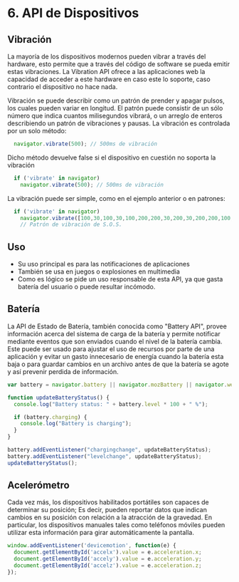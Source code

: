 # 6. API de Dispositivos

## Vibración

La mayoría de los dispositivos modernos pueden vibrar a través del hardware, esto permite que a través del código de software se pueda emitir estas vibraciones. La Vibration API  ofrece a las aplicaciones web la capacidad de acceder a este hardware en caso este lo soporte, caso contrario el dispositivo no hace nada.

Vibración se puede describir como un patrón de prender y apagar pulsos, los cuales pueden variar en longitud. El patrón puede consistir de un sólo número que indica cuantos milisegundos vibrará, o un arreglo de enteros describiendo un patrón de vibraciones y pausas. La vibración es controlada por un solo método:

```Javascript
  navigator.vibrate(500); // 500ms de vibración
```

Dicho método devuelve false si el dispositivo en cuestión no soporta la vibración

```Javascript
  if ('vibrate' in navigator)
    navigator.vibrate(500); // 500ms de vibración
```

La vibración puede ser simple, como en el ejemplo anterior o en patrones:

```Javascript
  if ('vibrate' in navigator)
    navigator.vibrate([100,30,100,30,100,200,200,30,200,30,200,200,100,30,100,30,100]);
    // Patrón de vibración de S.O.S.
```

## Uso

* Su uso principal es para las notificaciones de aplicaciones
* También se usa en juegos o explosiones en multimedia
* Como es lógico se pide un uso responsable de esta API, ya que gasta batería del usuario o puede resultar incómodo.

## Batería

La API de Estado de Batería, también conocida como "Battery API", provee información acerca del sistema de carga de la batería y permite notificar mediante eventos que son enviados cuando el nivel de la batería cambia. Este puede ser usado para ajustar el uso de recursos por parte de una aplicación y evitar un gasto innecesario de energía cuando la batería esta baja o para guardar cambios en un archivo antes de que la batería se agote y así prevenir perdida de información.

```Javascript
var battery = navigator.battery || navigator.mozBattery || navigator.webkitBattery;

function updateBatteryStatus() {
  console.log("Battery status: " + battery.level * 100 + " %");

  if (battery.charging) {
    console.log("Battery is charging");
  }
}

battery.addEventListener("chargingchange", updateBatteryStatus);
battery.addEventListener("levelchange", updateBatteryStatus);
updateBatteryStatus();
```

## Acelerómetro

Cada vez más, los dispositivos habilitados portátiles son capaces de determinar su posición; Es decir, pueden reportar datos que indican cambios en su posición con relación a la atracción de la gravedad. En particular, los dispositivos manuales tales como teléfonos móviles pueden utilizar esta información para girar automáticamente la pantalla.

```Javascript
window.addEventListener('devicemotion', function(e) {
  document.getElementById('accelx').value = e.acceleration.x;
  document.getElementById('accely').value = e.acceleration.y;
  document.getElementById('accelz').value = e.acceleration.z;
});
```
